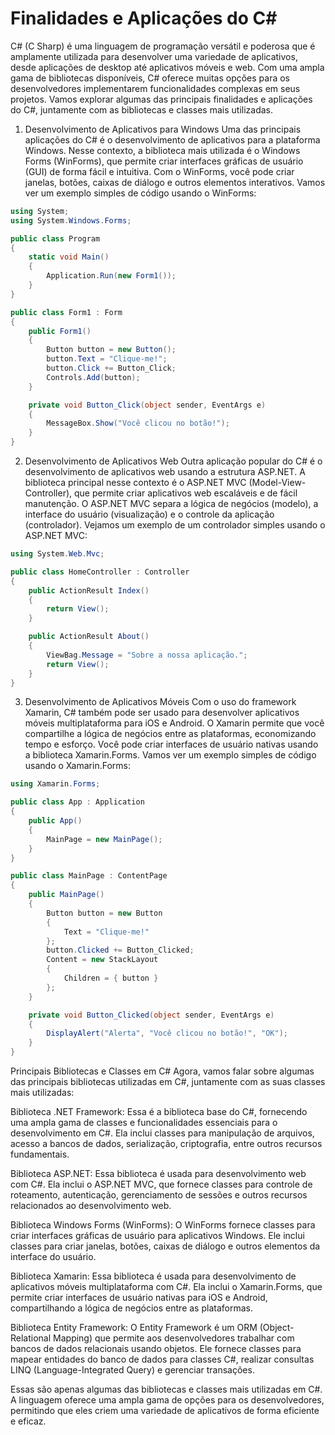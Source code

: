 # Finalidades e Aplicações do C#
C# (C Sharp) é uma linguagem de programação versátil e poderosa que é amplamente utilizada para desenvolver uma variedade de aplicativos, desde aplicações de desktop até aplicativos móveis e web. Com uma ampla gama de bibliotecas disponíveis, C# oferece muitas opções para os desenvolvedores implementarem funcionalidades complexas em seus projetos. Vamos explorar algumas das principais finalidades e aplicações do C#, juntamente com as bibliotecas e classes mais utilizadas.

1. Desenvolvimento de Aplicativos para Windows
Uma das principais aplicações do C# é o desenvolvimento de aplicativos para a plataforma Windows. Nesse contexto, a biblioteca mais utilizada é o Windows Forms (WinForms), que permite criar interfaces gráficas de usuário (GUI) de forma fácil e intuitiva. Com o WinForms, você pode criar janelas, botões, caixas de diálogo e outros elementos interativos. Vamos ver um exemplo simples de código usando o WinForms:

```csharp
using System;
using System.Windows.Forms;

public class Program
{
    static void Main()
    {
        Application.Run(new Form1());
    }
}

public class Form1 : Form
{
    public Form1()
    {
        Button button = new Button();
        button.Text = "Clique-me!";
        button.Click += Button_Click;
        Controls.Add(button);
    }

    private void Button_Click(object sender, EventArgs e)
    {
        MessageBox.Show("Você clicou no botão!");
    }
}
```

2. Desenvolvimento de Aplicativos Web
Outra aplicação popular do C# é o desenvolvimento de aplicativos web usando a estrutura ASP.NET. A biblioteca principal nesse contexto é o ASP.NET MVC (Model-View-Controller), que permite criar aplicativos web escaláveis e de fácil manutenção. O ASP.NET MVC separa a lógica de negócios (modelo), a interface do usuário (visualização) e o controle da aplicação (controlador). Vejamos um exemplo de um controlador simples usando o ASP.NET MVC:

```csharp
using System.Web.Mvc;

public class HomeController : Controller
{
    public ActionResult Index()
    {
        return View();
    }

    public ActionResult About()
    {
        ViewBag.Message = "Sobre a nossa aplicação.";
        return View();
    }
}
```

3. Desenvolvimento de Aplicativos Móveis
Com o uso do framework Xamarin, C# também pode ser usado para desenvolver aplicativos móveis multiplataforma para iOS e Android. O Xamarin permite que você compartilhe a lógica de negócios entre as plataformas, economizando tempo e esforço. Você pode criar interfaces de usuário nativas usando a biblioteca Xamarin.Forms. Vamos ver um exemplo simples de código usando o Xamarin.Forms:

```csharp
using Xamarin.Forms;

public class App : Application
{
    public App()
    {
        MainPage = new MainPage();
    }
}

public class MainPage : ContentPage
{
    public MainPage()
    {
        Button button = new Button
        {
            Text = "Clique-me!"
        };
        button.Clicked += Button_Clicked;
        Content = new StackLayout
        {
            Children = { button }
        };
    }

    private void Button_Clicked(object sender, EventArgs e)
    {
        DisplayAlert("Alerta", "Você clicou no botão!", "OK");
    }
}
```

Principais Bibliotecas e Classes em C#
Agora, vamos falar sobre algumas das principais bibliotecas utilizadas em C#, juntamente com as suas classes mais utilizadas:

Biblioteca .NET Framework: Essa é a biblioteca base do C#, fornecendo uma ampla gama de classes e funcionalidades essenciais para o desenvolvimento em C#. Ela inclui classes para manipulação de arquivos, acesso a bancos de dados, serialização, criptografia, entre outros recursos fundamentais.

Biblioteca ASP.NET: Essa biblioteca é usada para desenvolvimento web com C#. Ela inclui o ASP.NET MVC, que fornece classes para controle de roteamento, autenticação, gerenciamento de sessões e outros recursos relacionados ao desenvolvimento web.

Biblioteca Windows Forms (WinForms): O WinForms fornece classes para criar interfaces gráficas de usuário para aplicativos Windows. Ele inclui classes para criar janelas, botões, caixas de diálogo e outros elementos da interface do usuário.

Biblioteca Xamarin: Essa biblioteca é usada para desenvolvimento de aplicativos móveis multiplataforma com C#. Ela inclui o Xamarin.Forms, que permite criar interfaces de usuário nativas para iOS e Android, compartilhando a lógica de negócios entre as plataformas.

Biblioteca Entity Framework: O Entity Framework é um ORM (Object-Relational Mapping) que permite aos desenvolvedores trabalhar com bancos de dados relacionais usando objetos. Ele fornece classes para mapear entidades do banco de dados para classes C#, realizar consultas LINQ (Language-Integrated Query) e gerenciar transações.

Essas são apenas algumas das bibliotecas e classes mais utilizadas em C#. A linguagem oferece uma ampla gama de opções para os desenvolvedores, permitindo que eles criem uma variedade de aplicativos de forma eficiente e eficaz.

